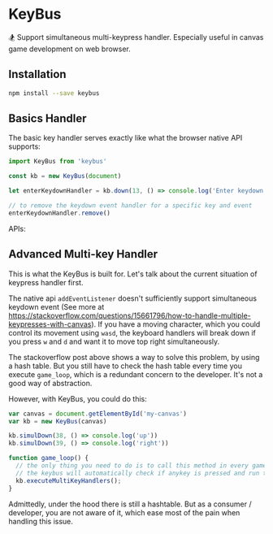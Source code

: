 # KeyBus
:snowboarder: Support simultaneous multi-keypress handler. Especially useful in canvas game development on web browser.

## Installation

```sh
npm install --save keybus
```

## Basics Handler

The basic key handler serves exactly like what the browser native API supports:

```js
import KeyBus from 'keybus'

const kb = new KeyBus(document)

let enterKeydownHandler = kb.down(13, () => console.log('Enter keydown!'))

// to remove the keydown event handler for a specific key and event
enterKeydownHandler.remove()
```

APIs:

## Advanced Multi-key Handler

This is what the KeyBus is built for. Let's talk about the current situation of keypress handler first.

The native api `addEventListener` doesn't sufficiently support simultaneous keydown event (See more at https://stackoverflow.com/questions/15661796/how-to-handle-multiple-keypresses-with-canvas). If you have a moving character, which you could control its movement using `wasd`, the keyboard handlers will break down if you press `w` and `d` and want it to move top right simultaneously.

The stackoverflow post above shows a way to solve this problem, by using a hash table. But you still have to check the hash table every time you execute `game_loop`, which is a redundant concern to the developer. It's not a good way of abstraction.

However, with KeyBus, you could do this:

```js
var canvas = document.getElementById('my-canvas')
var kb = new KeyBus(canvas)

kb.simulDown(38, () => console.log('up'))
kb.simulDown(39, () => console.log('right'))

function game_loop() {
  // the only thing you need to do is to call this method in every game loop,
  // the keybus will automatically check if anykey is pressed and run the according handlers (could be more than one)
  kb.executeMultiKeyHandlers();
}
```

Admittedly, under the hood there is still a hashtable. But as a consumer / developer, you are not aware of it, which ease most of the pain when handling this issue.
